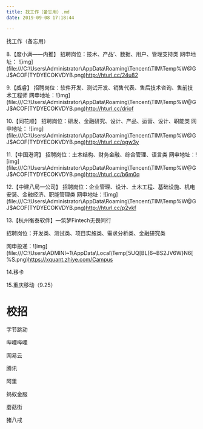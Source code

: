 ```yaml
---
title: 找工作（备忘用）.md
date: 2019-09-08 17:18:44

---
```


找工作（备忘用）

<!--more-->

8.【度小满——内推】
招聘岗位：技术、产品’、数据、用户、管理支持类
网申地址： ![img](file:///C:\Users\Administrator\AppData\Roaming\Tencent\TIM\Temp\%W@GJ$ACOF(TYDYECOKVDYB.png)http://hturl.cc/24u82  

9.【威睿】
招聘岗位：软件开发、测试开发、销售代表、售后技术咨询、售前技术工程师
网申地址：![img](file:///C:\Users\Administrator\AppData\Roaming\Tencent\TIM\Temp\%W@GJ$ACOF(TYDYECOKVDYB.png)http://hturl.cc/driof  

10.【同花顺】
招聘岗位：研发、金融研究、设计、产品、运营、设计、职能类
网申地址： ![img](file:///C:\Users\Administrator\AppData\Roaming\Tencent\TIM\Temp\%W@GJ$ACOF(TYDYECOKVDYB.png)http://hturl.cc/ogw3y 

11.【中国港湾】
招聘岗位：土木结构、财务金融、综合管理、语言类
网申地址：![img](file:///C:\Users\Administrator\AppData\Roaming\Tencent\TIM\Temp\%W@GJ$ACOF(TYDYECOKVDYB.png)http://hturl.cc/b6m0q  

12.【中建八局一公司】
招聘岗位：企业管理、设计、土木工程、基础设施、机电安装、金融经济、职能管理类
网申地址：![img](file:///C:\Users\Administrator\AppData\Roaming\Tencent\TIM\Temp\%W@GJ$ACOF(TYDYECOKVDYB.png)http://hturl.cc/p2vkf 

13.【杭州衡泰软件】—筑梦Fintech无畏同行

招聘岗位：开发类、测试类、项目实施类、需求分析类、金融研究类

网申投递：![img](file:///C:\Users\ADMINI~1\AppData\Local\Temp\[5UQ[BL(6~BS2JV6W}N6[%S.png)https://xquant.zhiye.com/Campus 

14.移卡

15.重庆移动（9.25）

# 校招

字节跳动

哔哩哔哩

网易云

腾讯

阿里

蚂蚁金服

蘑菇街

猪八戒